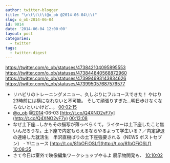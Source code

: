 ```yaml
---
author: twitter-blogger
title: "\n\t\t\t\t@o_ob @2014-06-04\t\t"
slug: o_ob-2014-06-04
id: 9014
date: '2014-06-04 12:00:00'
layout: post
categories:
  - twitter
tags:
  - twitter-digest
---
```


https://twitter.com/o_ob/statuses/473842104095895553 https://twitter.com/o_ob/statuses/473844840568872960 https://twitter.com/o_ob/statuses/473994693143834626 https://twitter.com/o_ob/statuses/473995057687576577  

*   リハビリのトレーニングメニュー、久しぶりにフルコースできた！ やはり23時前には横になれないと不可能。 そして頑張りすぎた...明日歩けなくならないといいけど...。 [00:02:15](https://twitter.com/o_ob/statuses/473842104095895553)
*   [@o_ob](https://twitter.com/o_ob) [@2014](https://twitter.com/2014)-06-03 [http://t.co/Q4XNO2vF7y](http://t.co/Q4XNO2vF7y) [00:13:08](https://twitter.com/o_ob/statuses/473844840568872960)
*   なぜ土下座…しかもその描写が薄っぺらくて。ライターは土下座したこと無いんだろうな。土下座で内定もらえるならやるよって学生いる？／内定辞退の連絡した就活生　半沢直樹ばりの土下座強要される（NEWS ポストセブン） - Y!ニュース [http://t.co/81bOFiOSLf](http://t.co/81bOFiOSLf) [10:08:35](https://twitter.com/o_ob/statuses/473994693143834626)
*   さて今日は室外で映像編集ワークショップやるよ 展示物開発も． [10:10:02](https://twitter.com/o_ob/statuses/473995057687576577)